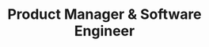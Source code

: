 ---
name: Erikk Shupp
title: Product Manager & Software Engineer
email: erikk@shupp.dev
location: Arlington, Virginia
avatar: /images/avatar.jpg
shortBio: Building apps for hoomans. Product manager and software engineer passionate about thoughtful digital experiences.
longBio: |
  I did things the opposite way—maybe the wrong way, but AI has kind of saved my ass. English Creative Writing undergrad, Technology Management masters, and I've been open source learning all my most technical skills in the midsummer of my career. What a fever dream LLMs have been.

  I'm somewhat of a unicorn in these spaces: a true product manager with technical aptitude, stopping short of a devtools PM (though I do strive for that). My unconventional path—from storytelling to technology—has given me a unique perspective on building products that actually matter to people.

  Based in Arlington, VA, I work at the intersection of hooman needs and technical possibilities. My approach is pragmatic: I use cloud technologies when necessary (despite my vendetta against their complexity and vendor lock-in), automate everything that makes sense, and focus on building things that genuinely improve people's lives.

  My work with Washington Rugby exemplifies this philosophy—transforming their digital infrastructure through strategic use of nonprofit resources, implementing zero-fee payment systems, and building automation that actually works. Not because it's technically impressive, but because it helps real people do real things better.

  But as we evolve in an age where houses are luxury items, we should not let our morals get away from us. Technology should serve humanity, not the other way around. This drives my work on Thoughtful App Co., where I design apps that respect users' time, attention, and humanity.

  The technical skills came later, learned through necessity and curiosity. The storytelling came first, and maybe that's why I can see through the tech industry's tendency to solve problems that don't exist while ignoring the ones that do.

  When I'm not wrestling with code or pondering product decisions, you'll find me running barefoot through Arlington (yes, really), contributing to open source projects, or playing rugby—activities that remind me that the best solutions are often the simplest ones.
socialLinks:
  github: https://github.com/shuppel
  linkedin: https://www.linkedin.com/in/shupp-erikk/
  twitter: https://twitter.com/shuppdev
  bluesky: https://bsky.app/profile/shupp.dev
  website: https://shupp.dev
skills:
  - Full-Stack Development
  - TypeScript
  - React
  - Cron Jobs & Scripts
  - Cloud Architecture
  - API Development
  - Automation & Scripting
  - SEO Optimization
softSkills:
  - Product Management
  - Marketing & Branding
  - User Experience
  - UI Design
  - UX Management
  - IT Architecture
  - Scrum Master
  - Business Development
interests:
  - Barefoot Running
  - Digital Wellness
  - Community Building
  - Open Source Learning
  - Mental Health Technology
  - Local-First Software
  - Human-Centered Design
  - Rugby (Union)
---